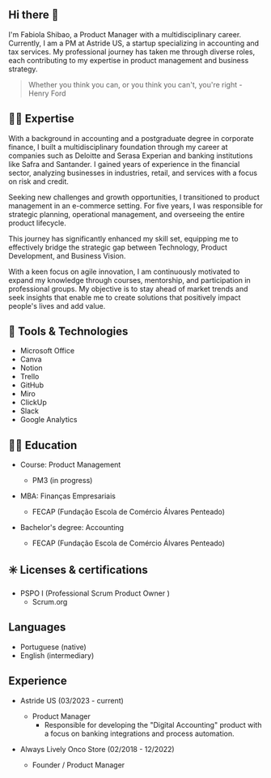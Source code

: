 ## Hi there 👋 

I'm Fabiola Shibao, a Product Manager with a multidisciplinary career. Currently, I am a PM at Astride US, a startup specializing in accounting and tax services. My professional journey has taken me through diverse roles, each contributing to my expertise in product management and business strategy.

> Whether you think you can, or you think you can't, you're right - Henry Ford

## :woman_technologist: Expertise

With a background in accounting and a postgraduate degree in corporate finance, I built a multidisciplinary foundation through my career at companies such as Deloitte and Serasa Experian and banking institutions like Safra and Santander. I gained years of experience in the financial sector, analyzing businesses in industries, retail, and services with a focus on risk and credit.

Seeking new challenges and growth opportunities, I transitioned to product management in an e-commerce setting. For five years, I was responsible for strategic planning, operational management, and overseeing the entire product lifecycle.

This journey has significantly enhanced my skill set, equipping me to effectively bridge the strategic gap between Technology, Product Development, and Business Vision.

With a keen focus on agile innovation, I am continuously motivated to expand my knowledge through courses, mentorship, and participation in professional groups. My objective is to stay ahead of market trends and seek insights that enable me to create solutions that positively impact people's lives and add value.

## :toolbox: Tools & Technologies

- Microsoft Office
- Canva
- Notion
- Trello
- GitHub
- Miro
- ClickUp
- Slack
- Google Analytics

## :woman_student: Education

- Course: Product Management
  - PM3 (in progress)

- MBA: Finanças Empresariais 
  - FECAP (Fundação Escola de Comércio Álvares Penteado) 

- Bachelor's degree: Accounting
  - FECAP (Fundação Escola de Comércio Álvares Penteado) 

## :eight_spoked_asterisk: Licenses & certifications

- PSPO I (Professional Scrum Product Owner ) 
  - Scrum.org

## Languages
- Portuguese (native) 
- English (intermediary)

## Experience
- Astride US (03/2023 - current)
  - Product Manager 
    - Responsible for developing the "Digital Accounting" product with a focus on banking integrations and process automation.

- Always Lively Onco Store (02/2018 - 12/2022)
  - Founder / Product Manager 
    
